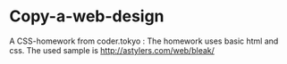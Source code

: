 # Copy-a-web-design
A CSS-homework from coder.tokyo :
The homework uses basic html and css. The used sample is http://astylers.com/web/bleak/
